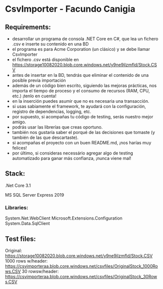 # CsvImporter - Facundo Canigia

## Requirements:
- desarrollar un programa de consola .NET Core en C#, que lea un fichero .csv e inserte su contenido en una BD
- el programa es para Acme Corporation (un clásico) y se debe llamar CsvImporter
- el fichero .csv está disponible en https://storage10082020.blob.core.windows.net/y9ne9ilzmfld/Stock.CSV
- antes de insertar en la BD, tendrás que eliminar el contenido de una posible previa importación
- además de un código bien escrito, siguiendo las mejoras prácticas, nos importa el tiempo de proceso y el consumo de recursos (RAM, CPU, etc.) ¡tenlo en cuenta!
- en la inserción puedes asumir que no es necesaria una transacción.
- si usas sabiamente el framework, te ayudará con la configuración, registro de dependencias, logging, etc.
- por supuesto, si acompañas tu código de testing, serás nuestro mejor amigo.
- podrás usar las librerías que creas oportuno.
- también nos gustaría saber el porqué de las decisiones que tomaste (y también de las que descartaste).
- si acompañas el proyecto con un buen README.md, ¡nos harías muy felices!
- por último, si consideras necessário agregar algo de testing automatizado para ganar más confianza, ¡nunca viene mal!

## Stack:

.Net Core 3.1

MS SQL Server Express 2019

### Libraries:
System.Net.WebClient
Microsoft.Extensions.Configuration
System.Data.SqlClient

## Test files:
Original: https://storage10082020.blob.core.windows.net/y9ne9ilzmfld/Stock.CSV
1000 rows w/header: https://csvimporteraa.blob.core.windows.net/csvfiles/OriginalStock_1000Rows.CSV
30 rowsw/header: https://csvimporteraa.blob.core.windows.net/csvfiles/OriginalStock_30Rows.CSV





